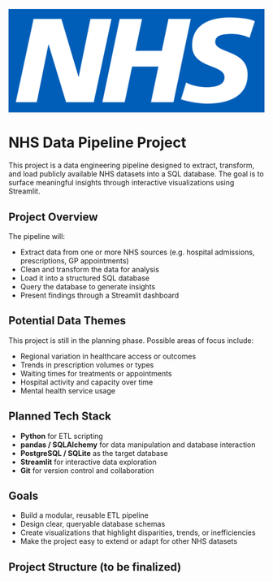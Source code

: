![NHS logo](static/nhs-logo.png)

# NHS Data Pipeline Project

This project is a data engineering pipeline designed to extract, transform, and load publicly available NHS datasets into a SQL database. The goal is to surface meaningful insights through interactive visualizations using Streamlit.

## Project Overview

The pipeline will:
- Extract data from one or more NHS sources (e.g. hospital admissions, prescriptions, GP appointments)
- Clean and transform the data for analysis
- Load it into a structured SQL database
- Query the database to generate insights
- Present findings through a Streamlit dashboard

## Potential Data Themes

This project is still in the planning phase. Possible areas of focus include:
- Regional variation in healthcare access or outcomes
- Trends in prescription volumes or types
- Waiting times for treatments or appointments
- Hospital activity and capacity over time
- Mental health service usage

## Planned Tech Stack

- **Python** for ETL scripting
- **pandas / SQLAlchemy** for data manipulation and database interaction
- **PostgreSQL / SQLite** as the target database
- **Streamlit** for interactive data exploration
- **Git** for version control and collaboration

## Goals

- Build a modular, reusable ETL pipeline
- Design clear, queryable database schemas
- Create visualizations that highlight disparities, trends, or inefficiencies
- Make the project easy to extend or adapt for other NHS datasets

## Project Structure (to be finalized)
